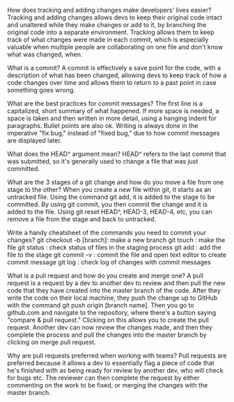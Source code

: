 How does tracking and adding changes make developers' lives easier?
Tracking and adding changes allows devs to keep their original code intact and unaltered while they make changes or add to it, by branching the original code into a separate environment. Tracking allows them to keep track of what changes were made in each commit, which is especially valuable when multiple people are collaborating on one file and don't know what was changed, when. 

What is a commit?
A commit is effectively a save point for the code, with a description of what has been changed, allowing devs to keep track of how a code changes over time and allows them to return to a past point in case something goes wrong.

What are the best practices for commit messages?
The first line is a capitalized, short summary of what happened. If more space is needed, a space is taken and then written in more detail, using a hanging indent for paragraphs. Bullet points are also ok. Writing is always done in the imperative "fix bug," instead of "fixed bug," due to how commit messages are displayed later. 

What does the HEAD^ argument mean?
HEAD^ refers to the last commit that was submitted, so it's generally used to change a file that was just committed. 

What are the 3 stages of a git change and how do you move a file from one stage to the other?
When you create a new file within git, it starts as an untracked file. Using the command git add, it is added to the stage to be committed. By using git commit, you then commit the change and it is added to the file. Using git reset HEAD^, HEAD-3, HEAD-4, etc, you can remove a file from the stage and back to untracked. 

Write a handy cheatsheet of the commands you need to commit your changes?
git checkout -b [branch]: make a new branch
git touch : make the file
git status : check status of files in the staging process
git add : add the file to the stage
git commit -v : commit the file and open text editor to create commit message
git log : check log of changes with commit messages

What is a pull request and how do you create and merge one?
A pull request is a request by a dev to another dev to review and then pull the new code that they have created into the master branch of the code. After they write the code on their local machine, they push the change up to GitHub with the command git push origin [branch name]. Then you go to github.com and navigate to the repository, where there's a button saying "compare & pull request." Clicking on this allows you to create the pull request. Another dev can now review the changes made, and then they complete the process and pull the changes into the master branch by clicking on merge pull request. 

Why are pull requests preferred when working with teams?
Pull requests are preferred because it allows a dev to essentially flag a piece of code that he's finished with as being ready for review by another dev, who will check for bugs etc. The reviewer can then complete the request by either commenting on the work to be fixed, or merging the changes with the master branch. 